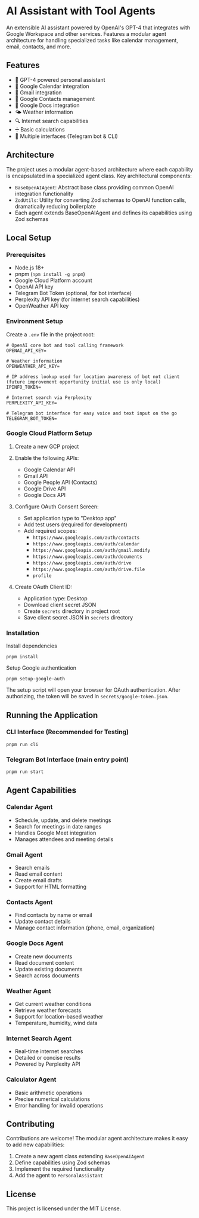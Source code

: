 # AI Assistant with Tool Agents

An extensible AI assistant powered by OpenAI's GPT-4 that integrates with Google Workspace and other services. Features a modular agent architecture for handling specialized tasks like calendar management, email, contacts, and more.

## Features

- 🤖 GPT-4 powered personal assistant
- 📅 Google Calendar integration
- 📧 Gmail integration
- 👥 Google Contacts management
- 📝 Google Docs integration
- 🌤️ Weather information
- 🔍 Internet search capabilities
- ➗ Basic calculations
- 💬 Multiple interfaces (Telegram bot & CLI)

## Architecture

The project uses a modular agent-based architecture where each capability is encapsulated in a specialized agent class. Key architectural components:

- `BaseOpenAIAgent`: Abstract base class providing common OpenAI integration functionality
- `ZodUtils`: Utility for converting Zod schemas to OpenAI function calls, dramatically reducing boilerplate
- Each agent extends BaseOpenAIAgent and defines its capabilities using Zod schemas

## Local Setup

### Prerequisites

- Node.js 18+
- pnpm (`npm install -g pnpm`)
- Google Cloud Platform account
- OpenAI API key
- Telegram Bot Token (optional, for bot interface)
- Perplexity API key (for internet search capabilities)
- OpenWeather API key

### Environment Setup

Create a `.env` file in the project root:
```
# OpenAI core bot and tool calling framework
OPENAI_API_KEY=

# Weather information
OPENWEATHER_API_KEY=

# IP address lookup used for location awareness of bot not client (future improvement opportunity initial use is only local)
IPINFO_TOKEN=

# Internet search via Perplexity
PERPLEXITY_API_KEY=

# Telegram bot interface for easy voice and text input on the go
TELEGRAM_BOT_TOKEN=
```

### Google Cloud Platform Setup
1. Create a new GCP project
2. Enable the following APIs:
   - Google Calendar API
   - Gmail API
   - Google People API (Contacts)
   - Google Drive API
   - Google Docs API

3. Configure OAuth Consent Screen:
   - Set application type to "Desktop app"
   - Add test users (required for development)
   - Add required scopes:
     - `https://www.googleapis.com/auth/contacts`
     - `https://www.googleapis.com/auth/calendar`
     - `https://www.googleapis.com/auth/gmail.modify`
     - `https://www.googleapis.com/auth/documents`
     - `https://www.googleapis.com/auth/drive`
     - `https://www.googleapis.com/auth/drive.file`
     - `profile`

4. Create OAuth Client ID:
   - Application type: Desktop
   - Download client secret JSON
   - Create `secrets` directory in project root
   - Save client secret JSON in `secrets` directory

### Installation

Install dependencies
```
pnpm install
```

Setup Google authentication
```
pnpm setup-google-auth
```

The setup script will open your browser for OAuth authentication. After authorizing, the token will be saved in `secrets/google-token.json`.

## Running the Application

### CLI Interface (Recommended for Testing)

```
pnpm run cli
```

### Telegram Bot Interface (main entry point)

```
pnpm run start
```

## Agent Capabilities

### Calendar Agent
- Schedule, update, and delete meetings
- Search for meetings in date ranges
- Handles Google Meet integration
- Manages attendees and meeting details

### Gmail Agent
- Search emails
- Read email content
- Create email drafts
- Support for HTML formatting

### Contacts Agent
- Find contacts by name or email
- Update contact details
- Manage contact information (phone, email, organization)

### Google Docs Agent
- Create new documents
- Read document content
- Update existing documents
- Search across documents

### Weather Agent
- Get current weather conditions
- Retrieve weather forecasts
- Support for location-based weather
- Temperature, humidity, wind data

### Internet Search Agent
- Real-time internet searches
- Detailed or concise results
- Powered by Perplexity API

### Calculator Agent
- Basic arithmetic operations
- Precise numerical calculations
- Error handling for invalid operations

## Contributing

Contributions are welcome! The modular agent architecture makes it easy to add new capabilities:

1. Create a new agent class extending `BaseOpenAIAgent`
2. Define capabilities using Zod schemas
3. Implement the required functionality
4. Add the agent to `PersonalAssistant`

## License

This project is licensed under the MIT License.



